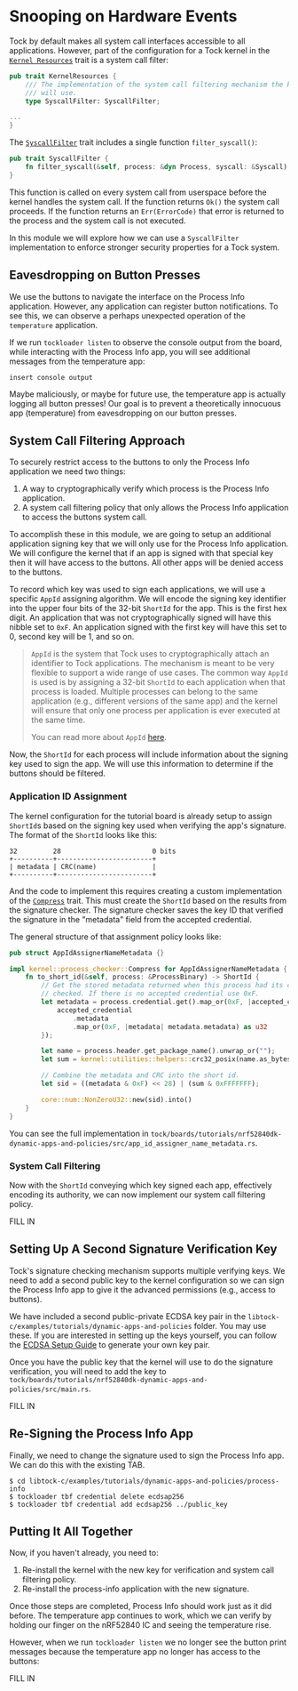 # Snooping on Hardware Events

Tock by default makes all system call interfaces accessible to all applications.
However, part of the configuration for a Tock kernel in the
[`Kernel Resources`](https://docs.tockos.org/kernel/platform/trait.kernelresources)
trait is a system call filter:

```rust
pub trait KernelResources {
    /// The implementation of the system call filtering mechanism the kernel
    /// will use.
    type SyscallFilter: SyscallFilter;

...
}
```

The [`SyscallFilter`](https://docs.tockos.org/kernel/platform/trait.syscallfilter) trait
includes a single function `filter_syscall()`:


```rust
pub trait SyscallFilter {
    fn filter_syscall(&self, process: &dyn Process, syscall: &Syscall) -> Result<(), ErrorCode>
}
```

This function is called on every system call from userspace before the kernel
handles the system call. If the function returns `Ok()` the system call proceeds.
If the function returns an `Err(ErrorCode)` that error is returned to the process
and the system call is not executed.

In this module we will explore how we can use a `SyscallFilter` implementation
to enforce stronger security properties for a Tock system.

## Eavesdropping on Button Presses

We use the buttons to navigate the interface on the Process Info application.
However, any application can register button notifications. To see this, we
can observe a perhaps unexpected operation of the `temperature` application.

If we run `tockloader listen` to observe the console output from the board,
while interacting with the Process Info app, you will see additional messages
from the temperature app:

```
insert console output
```

Maybe maliciously, or maybe for future use, the temperature app is actually
logging all button presses! Our goal is to prevent a theoretically innocuous
app (temperature) from eavesdropping on our button presses.

## System Call Filtering Approach

To securely restrict access to the buttons to only the Process Info application we need two things:

1. A way to cryptographically verify which process is the Process Info application.
2. A system call filtering policy that only allows the Process Info application to access the buttons system call.

To accomplish these in this module, we are going to setup an additional
application signing key that we will only use for the Process Info application.
We will configure the kernel that if an app is signed with that special key
then it will have access to the buttons. All other apps will be denied access
to the buttons.

To record which key was used to sign each applications, we will use a specific
`AppId` assigning algorithm. We will encode the signing key identifier into the
upper four bits of the 32-bit `ShortId` for the app. This is the first hex
digit. An application that was not cryptographically signed will have this
nibble set to `0xF`. An application signed with the first key will have this set to 0,
second key will be 1, and so on.

> `AppId` is the system that Tock uses to cryptographically attach an identifier
> to Tock applications. The mechanism is meant to be very flexible to support a wide range of use cases.
> The common way `AppId` is used is by assigning a 32-bit `ShortId` to each
> application
> when that process is loaded. Multiple processes can belong to the same application (e.g., different versions of the same app)
> and the kernel will ensure that only one process per application is ever
> executed at the same time.
>
> You can read more about `AppId` [here](https://book.tockos.org/trd/trd-appid).

Now, the `ShortId` for each process will include information about the signing key used to sign the app.
We will use this information to determine if the buttons should be filtered.

### Application ID Assignment

The kernel configuration for the tutorial board is already setup to assign `ShortId`s based on the signing key used
when verifying the app's signature. The format of the `ShortId` looks like this:

```text
32         28                       0 bits
+----------+------------------------+
| metadata | CRC(name)              |
+----------+------------------------+
```

And the code to implement this requires creating a custom implementation of the
[`Compress`](https://docs.tockos.org/kernel/process_checker/trait.compress) trait.
This must create the `ShortId` based on the results from the signature checker. The signature checker
saves the key ID that verified the signature in the "metadata" field from the accepted credential.

The general structure of that assignment policy looks like:

```rust
pub struct AppIdAssignerNameMetadata {}

impl kernel::process_checker::Compress for AppIdAssignerNameMetadata {
    fn to_short_id(&self, process: &ProcessBinary) -> ShortId {
        // Get the stored metadata returned when this process had its credential
        // checked. If there is no accepted credential use 0xF.
        let metadata = process.credential.get().map_or(0xF, |accepted_credential| {
            accepted_credential
                .metadata
                .map_or(0xF, |metadata| metadata.metadata) as u32
        });

        let name = process.header.get_package_name().unwrap_or("");
        let sum = kernel::utilities::helpers::crc32_posix(name.as_bytes());

        // Combine the metadata and CRC into the short id.
        let sid = ((metadata & 0xF) << 28) | (sum & 0xFFFFFFF);

        core::num::NonZeroU32::new(sid).into()
    }
}
```

You can see the full implementation in `tock/boards/tutorials/nrf52840dk-dynamic-apps-and-policies/src/app_id_assigner_name_metadata.rs`.

### System Call Filtering

Now with the `ShortId` conveying which key signed each app, effectively encoding its authority,
we can now implement our system call filtering policy.


FILL IN



## Setting Up A Second Signature Verification Key

Tock's signature checking mechanism supports multiple verifying keys. We need to
add a second public key to the kernel configuration so we can sign the Process
Info app to give it the advanced permissions (e.g., access to buttons).

We have included a second public-private ECDSA key pair
in the `libtock-c/examples/tutorials/dynamic-apps-and-policies` folder.
You may use these. If you are interested in setting up the keys yourself,
you can follow the [ECDSA Setup Guide](../setup/ecdsa.md) to generate your own key pair.

Once you have the public key that the kernel will use to do the signature verification,
you will need to add the key to `tock/boards/tutorials/nrf52840dk-dynamic-apps-and-policies/src/main.rs`.

FILL IN

## Re-Signing the Process Info App

Finally, we need to change the signature used to sign the Process Info app. We can do this with the existing TAB.

```
$ cd libtock-c/examples/tutorials/dynamic-apps-and-policies/process-info
$ tockloader tbf credential delete ecdsap256
$ tockloader tbf credential add ecdsap256 ../public_key
```

## Putting It All Together

Now, if you haven't already, you need to:

1. Re-install the kernel with the new key for verification and system call filtering policy.
2. Re-install the process-info application with the new signature.

Once those steps are completed, Process Info should work just as it did before.
The temperature app continues to work, which we can verify by holding our
finger on the nRF52840 IC and seeing the temperature rise.

However, when we run `tockloader listen` we no longer see the button print messages
because the temperature app no longer has access to the buttons:

FILL IN








